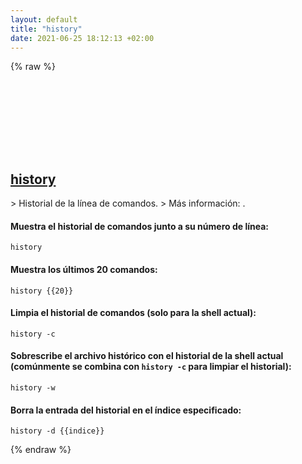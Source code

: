 ```yaml
---
layout: default
title: "history"
date: 2021-06-25 18:12:13 +02:00
---
```

{% raw %}
<h2 id="history">
  <a href="/es/common/history.html">history</a> <a href="#history"><svg class="icon">
    <use href="/assets/images/unicode_sprite.svg#link" />
  </svg></a>
</h2>
> Historial de la línea de comandos.
> Más información: <https://www.gnu.org/software/bash/manual/html_node/Bash-History-Builtins.html>.

#### Muestra el historial de comandos junto a su número de línea:
```shell
history
```
#### Muestra los últimos 20 comandos:
```shell
history {{20}}
```
#### Limpia el historial de comandos (solo para la shell actual):
```shell
history -c
```
#### Sobrescribe el archivo histórico con el historial de la shell actual (comúnmente se combina con `history -c` para limpiar el historial):
```shell
history -w
```
#### Borra la entrada del historial en el índice especificado:
```shell
history -d {{indice}}
```
{% endraw %}